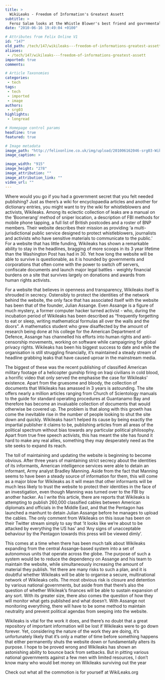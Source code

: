 ```yaml
---
title: >
  WikiLeaks - Freedom of Information's Greatest Assett
subtitle: >
  Feroz Salam looks at the Whistle Blower's best friend and govrnmental enemy
date: "2010-06-16 19:49:04 +0100"

# Attributes from Felix Online V1
id: "147"
old_path: /tech/147/wikileaks---freedom-of-informations-greatest-assett
aliases:
 - /tech/147/wikileaks---freedom-of-informations-greatest-assett
imported: true
comments:

# Article Taxonomies
categories:
 - tech
tags:
 - tech
 - imported
 - image
authors:
 - srg03
highlights:
 - longread

# Homepage control params
headline: true
featured: true

# Image metadata
image_path: "http://felixonline.co.uk/img/upload/201006162046-srg03-WikiLeak.jpg"
image_caption: >

image_width: "915"
image_height: "278"
image_attribution: ""
image_attribution_link: ""
video_url: ""
---
```


Where would you go if you had a government secret that you felt needed publishing? Just as there’s a wiki for encyclopaedia articles and another for dictionary entries, you might want to try the wiki for whistleblowers and activists, Wikileaks. Among its eclectic collection of leaks are a manual on the ‘Boomerang’ method of sniper location, a description of FBI methods for mobile phone tapping, a full list of British postcodes and a roster of BNP members. Their website describes their mission as providing ‘a multi-jurisdictional public service designed to protect whistleblowers, journalists and activists who have sensitive materials to communicate to the public.’ For a website that has little funding, Wikileaks has shown a remarkable ability to stay in the headlines, bragging of more scoops in its 3 year lifetime than the Washington Post has had in 30. Yet how long the website will be able to survive is questionable, as it is hounded by governments and corporations that often come with the power to switch off servers, confiscate documents and launch major legal battles - weighty financial burdens on a site that survives largely on donations and awards from human rights activists.

For a website that believes in openness and transparency, Wikileaks itself is shrouded in secrecy. Ostensibly to protect the identities of the network behind the website, the only face that has associated itself with the website has been that of the founder, Julian Assange. Even Assange is a figure of much mystery, a former computer hacker turned activist - who, during the incubation period of Wikileaks has been described as “frequently forgetting to eat or sleep, writing mathematical formulas all over the walls and the doors”. A mathematics student who grew disaffected by the amount of research being done at his college for the American Department of Defence, Assange has channelled his efforts into human rights and anti-censorship movements, working on software while campaigning for global privacy rights. Wikileaks has been his biggest success to date and while the organisation is still struggling financially, it’s maintained a steady stream of headline grabbing leaks that have caused uproar in the mainstream media.

The biggest of these was the recent publishing of classified American military footage of a helicopter gunship firing on Iraqi civilians in cold blood, a horrific video that only served the emphasise the case for Wikileaks’ existence. Apart from the gruesome and bloody, the collection of documents that Wikileaks has amassed in 3 years is astounding. The site offers nearly a million articles ranging from Church of Scientology manuals to the guide for standard operating procedures at Guantanamo Bay and therefore has become an invaluable collection of documents that would otherwise be covered up. The problem is that along with this growth has come the inevitable rise in the number of people looking to shut the site down and quickly. Wikileaks hasn’t helped its cause by being exactly the impartial publisher it claims to be, publishing articles from all areas of the political spectrum without bias towards any particular political philosophy. Apart from true free speech activists, this has meant the site has found it hard to make any real allies, something they may desperately need as the site seeks to expand its reach.

The toll of maintaining and updating the website is beginning to become obvious. After three years of maintaining strict secrecy about the identities of its informants, American intelligence services were able to detain an informant, Army analyst Bradley Manning. Aside from the fact that Manning seems to have been a steady source of information for them, this will come as a major blow for Wikileaks as it will mean that other informants will be much less likely to trust the website to protect their identities in the face of an investigation, even though Manning was turned over to the FBI by another hacker. As I write this article, there are reports that Wikileaks is attempting to publish 260,000 classified cables between American diplomats and officials in the Middle East, and that the Pentagon has launched a manhunt to detain Julian Assange before he manages to upload the cables. The only comment from Wikileaks on this issue has been on their Twitter stream simply to say that ‘it looks like we’re about to be attacked by everything the US has’ and ‘Any signs of unacceptable behaviour by the Pentagon towards this press will be viewed dimly’.

This comes at a time when there has been much talk about Wikileaks expanding from the central Assange-based system into a set of autonomous units that operate across the globe. The purpose of such a system would be to reduce the dependency on Assange and his team to maintain the website, while simultaneously increasing the amount of material they publish. Yet there are many risks to such a plan, and it is doubtful whether Wikileaks will be able to organise a secure, multinational network of Wikileaks cells. The most obvious risk is closure and detention by various national governments, but aside from that there’s also the question of whether Wikileak’s finances will be able to sustain expansion of any sort. With its greater size, there also comes the question of how they will monitor what gets published and what doesn’t. With Assange not monitoring everything, there will have to be some method to maintain neutrality and prevent political agendas from seeping into the website.

Wikileaks is vital for the work it does, and there’s no doubt that a great repository of important information will be lost if Wikileaks were to go down forever. Yet, considering the nature of the work they are doing, it’s unfortunately likely that it’s only a matter of time before something happens that either permanently shuts the website down or fundamentally alters its purpose. I hope to be proved wrong and Wikileaks has shown an astonishing ability to bounce back from setbacks. But in pitting various national governments against a few men with limited resources, I don’t know many who would bet money on Wikileaks surviving out the year

Check out what all the commotion is for yourself at WikiLeaks.org
